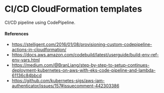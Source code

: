 # CI/CD CloudFormation templates

CI/CD pipeline using CodePipeline.

#### References
- https://stelligent.com/2016/01/08/provisioning-custom-codepipeline-actions-in-cloudformation/
- https://docs.aws.amazon.com/codebuild/latest/userguide/build-env-ref-env-vars.html
- https://medium.com/@BranLiang/step-by-step-to-setup-continues-deployment-kubernetes-on-aws-with-eks-code-pipeline-and-lambda-61136c84bbcd
- https://github.com/kubernetes-sigs/aws-iam-authenticator/issues/157#issuecomment-442303386
